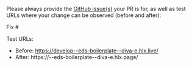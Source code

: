Please always provide the [GitHub issue(s)](../issues) your PR is for, as well as test URLs where your change can be observed (before and after):

Fix #<gh-issue-id>

Test URLs:

- Before: https://develop--eds-boilerplate--diva-e.hlx.live/
- After: https://<branch>--eds-boilerplate--diva-e.hlx.page/
